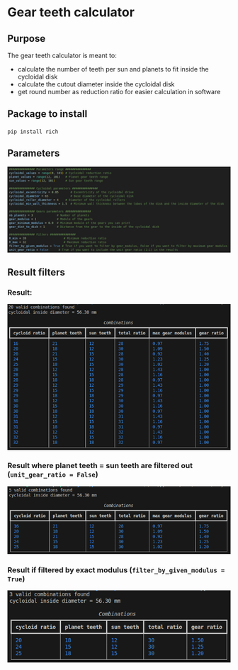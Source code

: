 # Gear teeth calculator

## Purpose
The gear teeth calculator is meant to:
- calculate the number of teeth per sun and planets to fit inside the cycloidal disk
- calculate the cutout diameter inside the cycloidal disk
- get round number as reduction ratio for easier calculation in software

## Package to install
`pip install rich`

## Parameters  
![parameters example](pictures/parameters-example.png)



## Result filters
### Result:  
![result example](pictures/result-example-unit.png)

### Result where planet teeth = sun teeth are filtered out (`unit_gear_ratio = False`)
![result example without 1:1](pictures/result-example.png)

### Result if filtered by exact modulus (`filter_by_given_modulus = True`)
![result example with exact modulus](pictures/result-given-modulus.png)

